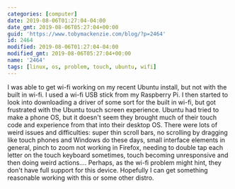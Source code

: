 ```yaml
---
categories: [computer]
date: 2019-08-06T01:27:04-04:00
date_gmt: 2019-08-06T05:27:04+00:00
guid: 'https://www.tobymackenzie.com/blog/?p=2464'
id: 2464
modified: 2019-08-06T01:27:04-04:00
modified_gmt: 2019-08-06T05:27:04+00:00
name: '2464'
tags: [linux, os, problem, touch, ubuntu, wifi]
---
```


I was able to get wi-fi working on my recent Ubuntu install, but not with the built in wi-fi.<!--more-->  I used a wi-fi USB stick from my Raspberry Pi.  I then started to look into downloading a driver of some sort for the built in wi-fi, but got frustrated with the Ubuntu touch screen experience.  Ubuntu had tried to make a phone OS, but it doesn't seem they brought much of their touch code and experience from that into their desktop OS.  There were lots of weird issues and difficulties:  super thin scroll bars, no scrolling by dragging like touch phones and Windows do these days, small interface elements in general, pinch to zoom not working in Firefox, needing to double tap each letter on the touch keyboard sometimes, touch becoming unresponsive and then doing weird actions….  Perhaps, as the wi-fi problem might hint, they don't have full support for this device.  Hopefully I can get something reasonable working with this or some other distro.
